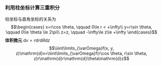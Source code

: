 ### 利用柱坐标计算三重积分
柱坐标与直角坐标的关系为 
$$\begin{cases}
x=r\cos \theta, \qquad 0\le r < +\infty\\
y=r\sin \theta, \qquad 0\le \theta \le 2\pi\\
z=z, \qquad -\infty\le z\le +\infty
\end{cases}$$
**体积微元** $\mathrm{d}v = r\mathrm{d}r\mathrm{d}\theta\mathrm{d}z$  
$$\iiint\limits_{\varOmega}f(x, y, z)\mathrm{d}v=\iiint\limits_{\varOmega}f(r\cos \theta, r\sin \theta, z)r\mathrm{d}r\mathrm{d}\theta\mathrm{d}z$$
